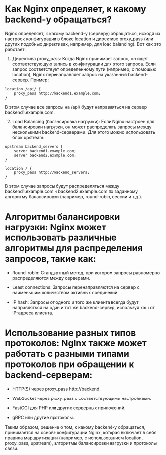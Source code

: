 # Как Nginx определяет, к какому backend-у обращаться?

Nginx определяет, к какому backend-у (серверу) обращаться, исходя из настроек конфигурации в блоке location и директиве proxy_pass (или других подобных директивах, например, для load balancing). Вот как это работает:

1. Директива proxy_pass: Когда Nginx принимает запрос, он ищет соответствующую запись в конфигурации для этого запроса. Если запрос соответствует определенному пути (например, с помощью location), Nginx перенаправляет запрос на указанный backend-сервер. Пример:

```
location /api/ {
    proxy_pass http://backend1.example.com;
}
```

В этом случае все запросы на /api/ будут направляться на сервер backend1.example.com.

2. Load Balancing (балансировка нагрузки): Если Nginx настроен для балансировки нагрузки, он может распределять запросы между несколькими backend-серверами. Для этого можно использовать блок upstream:

```
upstream backend_servers {
    server backend1.example.com;
    server backend2.example.com;
}

location / {
    proxy_pass http://backend_servers;
}
```

В этом случае запросы будут распределяться между backend1.example.com и backend2.example.com по заданному алгоритму балансировки (например, round-robin, сессии и т.д.).

# Алгоритмы балансировки нагрузки: Nginx может использовать различные алгоритмы для распределения запросов, такие как:

- Round-robin: Стандартный метод, при котором запросы равномерно распределяются между серверами.

- Least connections: Запросы перенаправляются на сервер с наименьшим количеством активных соединений.

- IP hash: Запросы от одного и того же клиента всегда будут направляться на один и тот же backend-сервер, используя хэш от IP-адреса клиента.

# Использование разных типов протоколов: Nginx также может работать с разными типами протоколов при обращении к backend-серверам:

- HTTP(S) через proxy_pass http://backend.

- WebSocket через proxy_pass с соответствующими настройками.

- FastCGI для PHP или других серверных приложений.

- gRPC или другие протоколы.

Таким образом, решение о том, к какому backend-у обращаться, принимается на основе конфигурации Nginx, которая включает в себя правила маршрутизации (например, с использованием location, proxy_pass, upstream), алгоритмы балансировки нагрузки и протоколы связи.